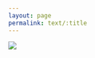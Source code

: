 ```yaml
---
layout: page
permalink: text/:title
---
```


![](http://cdn.hadjithomasjoreige.com/wp-content/uploads/2013/10/01-PhotosouvenirArz3-copy-2-copie.jpg)